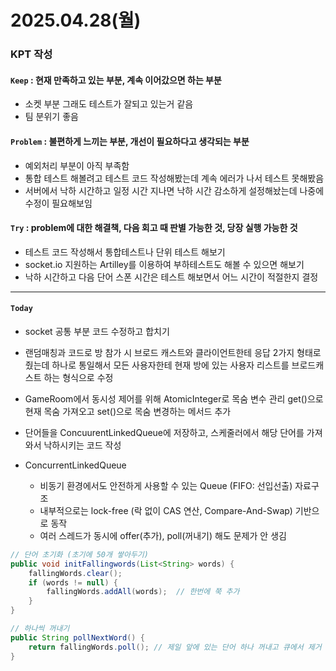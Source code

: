 
# 2025.04.28(월)

### KPT 작성

#### `Keep` : 현재 만족하고 있는 부분, 계속 이어갔으면 하는 부분
- 소켓 부분 그래도 테스트가 잘되고 있는거 같음
- 팀 분위기 좋음 

#### `Problem` : 불편하게 느끼는 부분, 개선이 필요하다고 생각되는 부분
- 예외처리 부분이 아직 부족함
- 통합 테스트 해볼려고 테스트 코드 작성해봤는데 계속 에러가 나서 테스트 못해봤음 
- 서버에서 낙하 시간하고 일정 시간 지나면 낙하 시간 감소하게 설정해놨는데 나중에 수정이 필요해보임



#### `Try` : problem에 대한 해결책, 다음 회고 때 판별 가능한 것, 당장 실행 가능한 것
- 테스트 코드 작성해서 통합테스트나 단위 테스트 해보기 
- socket.io 지원하는 Artilley를 이용하여 부하테스트도 해볼 수 있으면 해보기
- 낙하 시간하고 다음 단어 스폰 시간은 테스트 해보면서 어느 시간이 적절한지 결정

---
#### `Today`
- socket 공통 부분 코드 수정하고 합치기
- 랜덤매칭과 코드로 방 참가 시 브로드 캐스트와 클라이언트한테 응답 2가지 형태로 줬는데 하나로 통일해서 모든 사용자한테 현재 방에 있는 사용자 리스트를 브로드캐스트 하는 형식으로 수정

- GameRoom에서 동시성 제어를 위해 AtomicInteger로 목숨 변수 관리 
   get()으로 현재 목숨 가져오고 set()으로 목숨 변경하는 메서드 추가

- 단어들을 ConcuurentLinkedQueue에 저장하고, 스케줄러에서 해당 단어를 가져와서 낙하시키는 코드 작성
- ConcurrentLinkedQueue
  - 비동기 환경에서도 안전하게 사용할 수 있는 Queue (FIFO: 선입선출) 자료구조
  - 내부적으로는 lock-free (락 없이 CAS 연산, Compare-And-Swap) 기반으로 동작
  - 여러 스레드가 동시에 offer(추가), poll(꺼내기) 해도 문제가 안 생김
``` java
// 단어 초기화 (초기에 50개 쌓아두기)
public void initFallingwords(List<String> words) {
    fallingWords.clear();
    if (words != null) {
        fallingWords.addAll(words);  // 한번에 쭉 추가
    }
}

// 하나씩 꺼내기
public String pollNextWord() {
    return fallingWords.poll(); // 제일 앞에 있는 단어 하나 꺼내고 큐에서 제거
}
```
